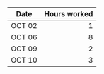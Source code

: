 
| Date   | Hours worked |
|--------|-------------:|
| OCT 02 | 1            |
| OCT 06 | 8            |
| OCT 09 | 2            |
| OCT 10 | 3            |
